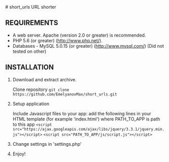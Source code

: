 <snippet>
 <content>
# short_urls
URL shorter

REQUIREMENTS
----------------------

- A web server. Apache (version 2.0 or greater) is recommended.
- PHP 5.6 (or greater) (http://www.php.net/).
- Databases - MySQL 5.0.15 (or greater) (http://www.mysql.com/) (Did not tested on other)


INSTALLATION
------------

1. Download and extract archive.

   Clone repository
    `git clone https://github.com/EmelyanovMax/short_urls.git`

2. Setup application

    Include Javascript files to your app:
        add the following lines in your HTML template (for example 'index.html')
        where PATH_TO_APP is path to this app
        `<script src="https://ajax.googleapis.com/ajax/libs/jquery/3.3.1/jquery.min.js"></script>`
        `<script src="PATH_TO_APP/js/script.js"></script>`


3. Change settings in 'settings.php'
	
4. Enjoy!

</content>
</snippet>
